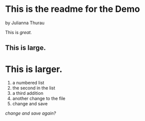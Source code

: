 This is the readme for the Demo
===============================

by Julianna Thurau

This is *great.*

## This is large.
# This is larger.

1. a numbered list
2. the second in the list
3. a third addition
4. another change to the file
5. change and save

*change and save again?*
